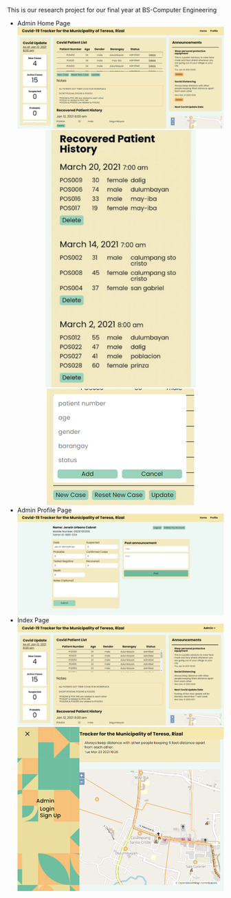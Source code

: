 This is our research project for our final year at BS-Computer Engineering

<ul>
    <li>
        Admin Home Page
        <div align='center'>
            <img src="./system_preview/admin_home_page/desktop.png" alt="">
            <img width="350px" src="./system_preview/admin_home_page/mobile.png" alt="">
            <img src="./system_preview/admin_home_page/add_patient.png" alt="">  
        </div>
    </li>
    <li>
        Admin Profile Page
        <div align='center'>
            <img src="./system_preview/admin_profile_page/desktop.png" alt="">
        </div>
    </li>
    <li>
        Index Page
        <div align='center'>
            <img src="./system_preview/index_page/desktop.png" alt="">
            <img src="./system_preview/index_page/tablet.png" alt="">
        </div>
    </li>
</ul>